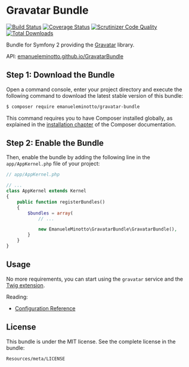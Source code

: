 Gravatar Bundle
===============

[![Build Status](https://img.shields.io/travis/EmanueleMinotto/Gravatar.svg?style=flat)](https://travis-ci.org/EmanueleMinotto/Gravatar)
[![Coverage Status](https://img.shields.io/coveralls/EmanueleMinotto/Gravatar.svg?style=flat)](https://coveralls.io/r/EmanueleMinotto/Gravatar)
[![Scrutinizer Code Quality](https://img.shields.io/scrutinizer/g/EmanueleMinotto/Gravatar.svg?style=flat)](https://scrutinizer-ci.com/g/EmanueleMinotto/Gravatar/)
[![Total Downloads](https://img.shields.io/packagist/dt/emanueleminotto/gravatar-bundle.svg?style=flat)](https://packagist.org/packages/emanueleminotto/gravatar-bundle)

Bundle for Symfony 2 providing the [Gravatar](https://github.com/EmanueleMinotto/Gravatar) library.

API: [emanueleminotto.github.io/GravatarBundle](http://emanueleminotto.github.io/GravatarBundle/)

Step 1: Download the Bundle
---------------------------

Open a command console, enter your project directory and execute the
following command to download the latest stable version of this bundle:

```bash
$ composer require emanueleminotto/gravatar-bundle
```

This command requires you to have Composer installed globally, as explained
in the [installation chapter](https://getcomposer.org/doc/00-intro.md)
of the Composer documentation.

Step 2: Enable the Bundle
-------------------------

Then, enable the bundle by adding the following line in the `app/AppKernel.php`
file of your project:

```php
// app/AppKernel.php

// ...
class AppKernel extends Kernel
{
    public function registerBundles()
    {
        $bundles = array(
            // ...

            new EmanueleMinotto\GravatarBundle\GravatarBundle(),
        }
    }
}
```

Usage
-----

No more requirements, you can start using the `gravatar` service and the [Twig extension](https://github.com/EmanueleMinotto/Gravatar#twig-extension).

Reading:

 * [Configuration Reference](https://github.com/EmanueleMinotto/GravatarBundle/tree/master/Resources/doc/configuration-reference.rst)

License
-------

This bundle is under the MIT license. See the complete license in the bundle:

    Resources/meta/LICENSE
